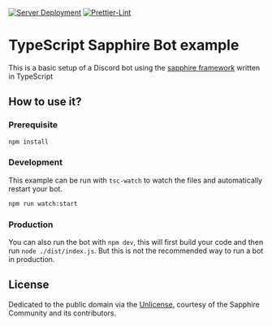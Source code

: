 [![Server Deployment](https://github.com/masonbesmer/lyra-sapphire/actions/workflows/deployment.yml/badge.svg)](https://github.com/masonbesmer/lyra-sapphire/actions/workflows/deployment.yml)  [![Prettier-Lint](https://github.com/masonbesmer/lyra-sapphire/actions/workflows/prettier-lint.yml/badge.svg)](https://github.com/masonbesmer/lyra-sapphire/actions/workflows/prettier-lint.yml)
# TypeScript Sapphire Bot example

This is a basic setup of a Discord bot using the [sapphire framework][sapphire] written in TypeScript

## How to use it?

### Prerequisite

```sh
npm install
```

### Development

This example can be run with `tsc-watch` to watch the files and automatically restart your bot.

```sh
npm run watch:start
```

### Production

You can also run the bot with `npm dev`, this will first build your code and then run `node ./dist/index.js`. But this is not the recommended way to run a bot in production.

## License

Dedicated to the public domain via the [Unlicense], courtesy of the Sapphire Community and its contributors.

[sapphire]: https://github.com/sapphiredev/framework
[unlicense]: https://github.com/sapphiredev/examples/blob/main/LICENSE.md
